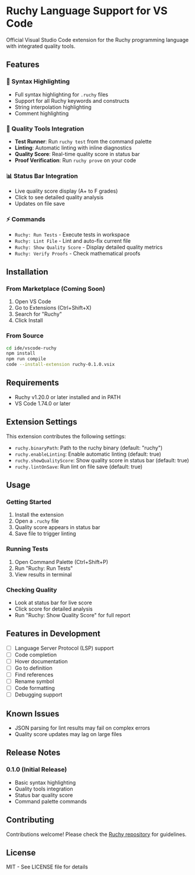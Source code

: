 # Ruchy Language Support for VS Code

Official Visual Studio Code extension for the Ruchy programming language with integrated quality tools.

## Features

### 🎨 Syntax Highlighting
- Full syntax highlighting for `.ruchy` files
- Support for all Ruchy keywords and constructs
- String interpolation highlighting
- Comment highlighting

### 🔧 Quality Tools Integration
- **Test Runner**: Run `ruchy test` from the command palette
- **Linting**: Automatic linting with inline diagnostics
- **Quality Score**: Real-time quality score in status bar
- **Proof Verification**: Run `ruchy prove` on your code

### 📊 Status Bar Integration
- Live quality score display (A+ to F grades)
- Click to see detailed quality analysis
- Updates on file save

### ⚡ Commands
- `Ruchy: Run Tests` - Execute tests in workspace
- `Ruchy: Lint File` - Lint and auto-fix current file
- `Ruchy: Show Quality Score` - Display detailed quality metrics
- `Ruchy: Verify Proofs` - Check mathematical proofs

## Installation

### From Marketplace (Coming Soon)
1. Open VS Code
2. Go to Extensions (Ctrl+Shift+X)
3. Search for "Ruchy"
4. Click Install

### From Source
```bash
cd ide/vscode-ruchy
npm install
npm run compile
code --install-extension ruchy-0.1.0.vsix
```

## Requirements

- Ruchy v1.20.0 or later installed and in PATH
- VS Code 1.74.0 or later

## Extension Settings

This extension contributes the following settings:

* `ruchy.binaryPath`: Path to the ruchy binary (default: "ruchy")
* `ruchy.enableLinting`: Enable automatic linting (default: true)
* `ruchy.showQualityScore`: Show quality score in status bar (default: true)
* `ruchy.lintOnSave`: Run lint on file save (default: true)

## Usage

### Getting Started
1. Install the extension
2. Open a `.ruchy` file
3. Quality score appears in status bar
4. Save file to trigger linting

### Running Tests
1. Open Command Palette (Ctrl+Shift+P)
2. Run "Ruchy: Run Tests"
3. View results in terminal

### Checking Quality
- Look at status bar for live score
- Click score for detailed analysis
- Run "Ruchy: Show Quality Score" for full report

## Features in Development

- [ ] Language Server Protocol (LSP) support
- [ ] Code completion
- [ ] Hover documentation
- [ ] Go to definition
- [ ] Find references
- [ ] Rename symbol
- [ ] Code formatting
- [ ] Debugging support

## Known Issues

- JSON parsing for lint results may fail on complex errors
- Quality score updates may lag on large files

## Release Notes

### 0.1.0 (Initial Release)

- Basic syntax highlighting
- Quality tools integration
- Status bar quality score
- Command palette commands

## Contributing

Contributions welcome! Please check the [Ruchy repository](https://github.com/ruchy-lang/ruchy) for guidelines.

## License

MIT - See LICENSE file for details